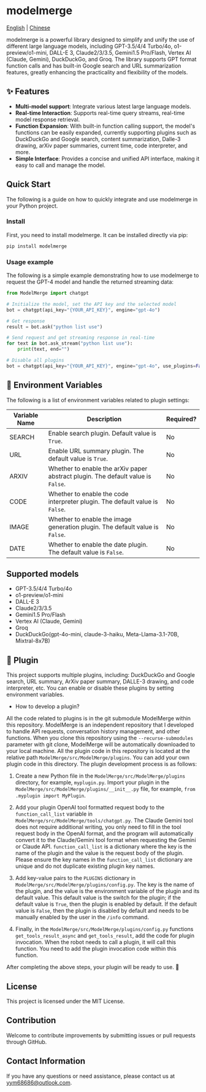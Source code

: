 # modelmerge

[English](./README.md) | [Chinese](./README_CN.md)

modelmerge is a powerful library designed to simplify and unify the use of different large language models, including GPT-3.5/4/4 Turbo/4o, o1-preview/o1-mini, DALL-E 3, Claude2/3/3.5, Gemini1.5 Pro/Flash, Vertex AI (Claude, Gemini), DuckDuckGo, and Groq. The library supports GPT format function calls and has built-in Google search and URL summarization features, greatly enhancing the practicality and flexibility of the models.

## ✨ Features

- **Multi-model support**: Integrate various latest large language models.
- **Real-time Interaction**: Supports real-time query streams, real-time model response retrieval.
- **Function Expansion**: With built-in function calling support, the model's functions can be easily expanded, currently supporting plugins such as DuckDuckGo and Google search, content summarization, Dalle-3 drawing, arXiv paper summaries, current time, code interpreter, and more.
- **Simple Interface**: Provides a concise and unified API interface, making it easy to call and manage the model.

## Quick Start

The following is a guide on how to quickly integrate and use modelmerge in your Python project.

### Install

First, you need to install modelmerge. It can be installed directly via pip:

```bash
pip install modelmerge
```

### Usage example

The following is a simple example demonstrating how to use modelmerge to request the GPT-4 model and handle the returned streaming data:

```python
from ModelMerge import chatgpt

# Initialize the model, set the API key and the selected model
bot = chatgpt(api_key="{YOUR_API_KEY}", engine="gpt-4o")

# Get response
result = bot.ask("python list use")

# Send request and get streaming response in real-time
for text in bot.ask_stream("python list use"):
    print(text, end="")

# Disable all plugins
bot = chatgpt(api_key="{YOUR_API_KEY}", engine="gpt-4o", use_plugins=False)
```

## 🍃 Environment Variables

The following is a list of environment variables related to plugin settings:

| Variable Name | Description | Required? |
|---------------|-------------|-----------|
| SEARCH | Enable search plugin. Default value is `True`. | No |
| URL | Enable URL summary plugin. The default value is `True`. | No |
| ARXIV | Whether to enable the arXiv paper abstract plugin. The default value is `False`. | No |
| CODE | Whether to enable the code interpreter plugin. The default value is `False`. | No |
| IMAGE | Whether to enable the image generation plugin. The default value is `False`. | No |
| DATE | Whether to enable the date plugin. The default value is `False`. | No |

## Supported models

- GPT-3.5/4/4 Turbo/4o
- o1-preview/o1-mini
- DALL-E 3
- Claude2/3/3.5
- Gemini1.5 Pro/Flash
- Vertex AI (Claude, Gemini)
- Groq
- DuckDuckGo(gpt-4o-mini, claude-3-haiku, Meta-Llama-3.1-70B, Mixtral-8x7B)

## 🧩 Plugin

This project supports multiple plugins, including: DuckDuckGo and Google search, URL summary, ArXiv paper summary, DALLE-3 drawing, and code interpreter, etc. You can enable or disable these plugins by setting environment variables.

- How to develop a plugin?

All the code related to plugins is in the git submodule ModelMerge within this repository. ModelMerge is an independent repository that I developed to handle API requests, conversation history management, and other functions. When you clone this repository using the `--recurse-submodules` parameter with git clone, ModelMerge will be automatically downloaded to your local machine. All the plugin code in this repository is located at the relative path `ModelMerge/src/ModelMerge/plugins`. You can add your own plugin code in this directory. The plugin development process is as follows:

1. Create a new Python file in the `ModelMerge/src/ModelMerge/plugins` directory, for example, `myplugin.py`. Import your plugin in the `ModelMerge/src/ModelMerge/plugins/__init__.py` file, for example, `from .myplugin import MyPlugin`.

2. Add your plugin OpenAI tool formatted request body to the `function_call_list` variable in `ModelMerge/src/ModelMerge/tools/chatgpt.py`. The Claude Gemini tool does not require additional writing, you only need to fill in the tool request body in the OpenAI format, and the program will automatically convert it to the Claude/Gemini tool format when requesting the Gemini or Claude API. `function_call_list` is a dictionary where the key is the name of the plugin and the value is the request body of the plugin. Please ensure the key names in the `function_call_list` dictionary are unique and do not duplicate existing plugin key names.

3. Add key-value pairs to the `PLUGINS` dictionary in `ModelMerge/src/ModelMerge/plugins/config.py`. The key is the name of the plugin, and the value is the environment variable of the plugin and its default value. This default value is the switch for the plugin; if the default value is `True`, then the plugin is enabled by default. If the default value is `False`, then the plugin is disabled by default and needs to be manually enabled by the user in the `/info` command.

4. Finally, in the `ModelMerge/src/ModelMerge/plugins/config.py` functions `get_tools_result_async` and `get_tools_result`, add the code for plugin invocation. When the robot needs to call a plugin, it will call this function. You need to add the plugin invocation code within this function.

After completing the above steps, your plugin will be ready to use. 🎉

## License

This project is licensed under the MIT License.

## Contribution

Welcome to contribute improvements by submitting issues or pull requests through GitHub.

## Contact Information

If you have any questions or need assistance, please contact us at [yym68686@outlook.com](mailto:yym68686@outlook.com).